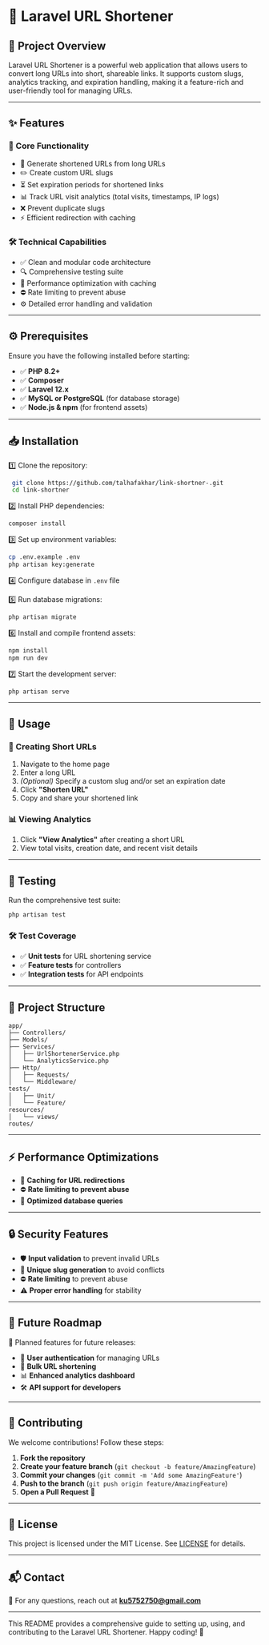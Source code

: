 # 🚀 Laravel URL Shortener

## 📌 Project Overview
Laravel URL Shortener is a powerful web application that allows users to convert long URLs into short, shareable links. It supports custom slugs, analytics tracking, and expiration handling, making it a feature-rich and user-friendly tool for managing URLs.

---

## ✨ Features

### 🎯 Core Functionality
- 🔗 Generate shortened URLs from long URLs
- ✏️ Create custom URL slugs
- ⏳ Set expiration periods for shortened links
- 📊 Track URL visit analytics (total visits, timestamps, IP logs)
- ❌ Prevent duplicate slugs
- ⚡ Efficient redirection with caching

### 🛠️ Technical Capabilities
- ✅ Clean and modular code architecture
- 🔍 Comprehensive testing suite
- 🚀 Performance optimization with caching
- ⛔ Rate limiting to prevent abuse
- ⚙️ Detailed error handling and validation

---

## ⚙️ Prerequisites
Ensure you have the following installed before starting:

- ✅ **PHP 8.2+**
- ✅ **Composer**
- ✅ **Laravel 12.x**
- ✅ **MySQL or PostgreSQL** (for database storage)
- ✅ **Node.js & npm** (for frontend assets)

---

## 📥 Installation

1️⃣ Clone the repository:
```bash
 git clone https://github.com/talhafakhar/link-shortner-.git
 cd link-shortner
```

2️⃣ Install PHP dependencies:
```bash
composer install
```

3️⃣ Set up environment variables:
```bash
cp .env.example .env
php artisan key:generate
```

4️⃣ Configure database in `.env` file

5️⃣ Run database migrations:
```bash
php artisan migrate
```

6️⃣ Install and compile frontend assets:
```bash
npm install
npm run dev
```

7️⃣ Start the development server:
```bash
php artisan serve
```

---

## 🚀 Usage

### 🔗 Creating Short URLs
1. Navigate to the home page
2. Enter a long URL
3. *(Optional)* Specify a custom slug and/or set an expiration date
4. Click **"Shorten URL"**
5. Copy and share your shortened link

### 📊 Viewing Analytics
1. Click **"View Analytics"** after creating a short URL
2. View total visits, creation date, and recent visit details

---

## 🧪 Testing
Run the comprehensive test suite:
```bash
php artisan test
```

### 🛠️ Test Coverage
- ✅ **Unit tests** for URL shortening service
- ✅ **Feature tests** for controllers
- ✅ **Integration tests** for API endpoints

---

## 📂 Project Structure
```
app/
├── Controllers/
├── Models/
├── Services/
│   ├── UrlShortenerService.php
│   └── AnalyticsService.php
├── Http/
│   ├── Requests/
│   └── Middleware/
tests/
│   ├── Unit/
│   └── Feature/
resources/
│   └── views/
routes/
```

---

## ⚡ Performance Optimizations
- 🚀 **Caching for URL redirections**
- ⛔ **Rate limiting to prevent abuse**
- 🔄 **Optimized database queries**

---

## 🔒 Security Features
- 🛡️ **Input validation** to prevent invalid URLs
- 🔑 **Unique slug generation** to avoid conflicts
- ⛔ **Rate limiting** to prevent abuse
- ⚠️ **Proper error handling** for stability

---

## 📅 Future Roadmap
🚀 Planned features for future releases:
- 🔐 **User authentication** for managing URLs
- 📑 **Bulk URL shortening**
- 📊 **Enhanced analytics dashboard**
- 🛠️ **API support for developers**

---

## 🤝 Contributing
We welcome contributions! Follow these steps:
1. **Fork the repository**
2. **Create your feature branch** (`git checkout -b feature/AmazingFeature`)
3. **Commit your changes** (`git commit -m 'Add some AmazingFeature'`)
4. **Push to the branch** (`git push origin feature/AmazingFeature`)
5. **Open a Pull Request** 🚀

---

## 📜 License
This project is licensed under the MIT License. See [LICENSE](LICENSE) for details.

---

## 📬 Contact
📧 For any questions, reach out at **ku5752750@gmail.com**

---

This README provides a comprehensive guide to setting up, using, and contributing to the Laravel URL Shortener. Happy coding! 🚀

